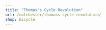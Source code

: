```yaml
---
title: "Thomas's Cycle Revolution"
url: /colchester/thomass-cycle-revolution/
shop: bicycle
---
```

